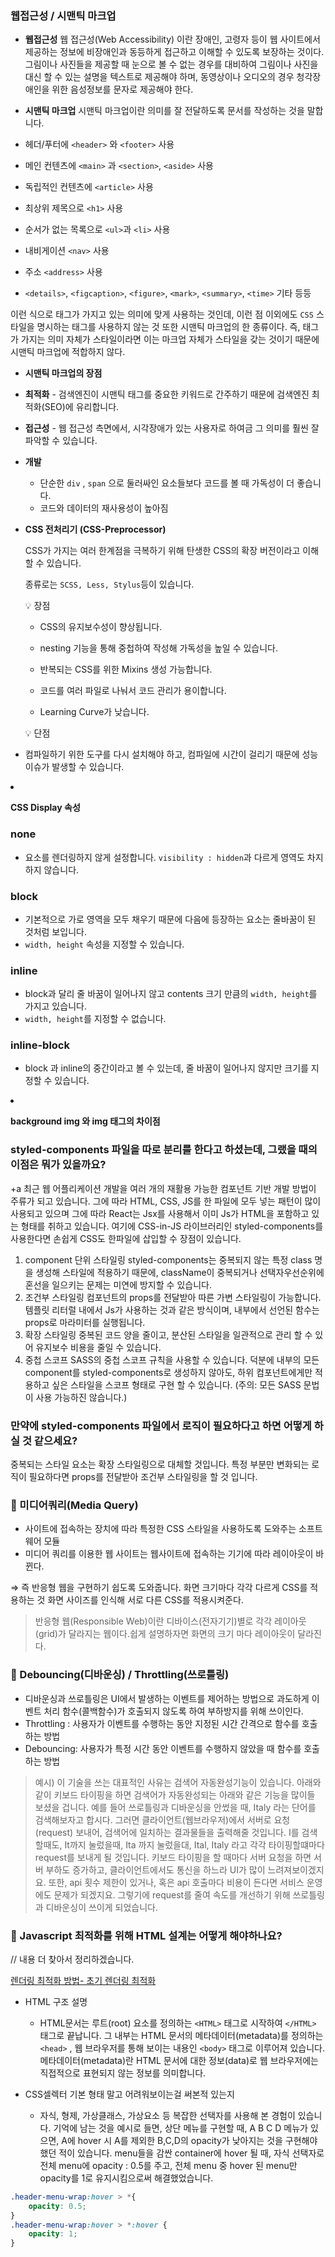 ### **웹접근성 / 시맨틱 마크업**

- **웹접근성**
웹 접근성(Web Accessibility) 이란 장애인, 고령자 등이 웹 사이트에서 제공하는 정보에 비장애인과 동등하게 접근하고 이해할 수 있도록 보장하는 것이다.
그림이나 사진들을 제공할 때 눈으로 볼 수 없는 경우를 대비하여 그림이나 사진을 대신 할 수 있는 설명을 텍스트로 제공해야 하며, 동영상이나 오디오의 경우 청각장애인을 위한 음성정보를 문자로 제공해야 한다.

- **시맨틱 마크업**
시맨틱 마크업이란 의미를 잘 전달하도록 문서를 작성하는 것을 말합니다.

- 헤더/푸터에 `<header>` 와 `<footer>` 사용
- 메인 컨텐츠에 `<main>` 과 `<section>`, `<aside>` 사용
- 독립적인 컨텐츠에 `<article>` 사용
- 최상위 제목으로 `<h1>` 사용
- 순서가 없는 목록으로 `<ul>`과 `<li>` 사용
- 내비게이션 `<nav>` 사용
- 주소 `<address>` 사용
- `<details>`, `<figcaption>`, `<figure>`, `<mark>`, `<summary>`, `<time>` 기타 등등

이런 식으로 태그가 가지고 있는 의미에 맞게 사용하는 것인데, 이런 점 이외에도 `CSS` 스타일을 명시하는 태그를 사용하지 않는 것 또한 시맨틱 마크업의 한 종류이다. 즉, 태그가 가지는 의미 자체가 스타일이라면 이는 마크업 자체가 스타일을 갖는 것이기 때문에 시맨틱 마크업에 적합하지 않다.

- **시맨틱 마크업의 장점**
- **최적화** - 검색엔진이 시맨틱 태그를 중요한 키워드로 간주하기 때문에 검색엔진 최적화(SEO)에 유리합니다.
- **접근성** - 웹 접근성 측면에서, 시각장애가 있는 사용자로 하여금 그 의미를 훨씬 잘 파악할 수 있습니다.
- **개발**
  - 단순한 `div` , `span` 으로 둘러싸인 요소들보다 코드를 볼 때 가독성이 더 좋습니다.
  - 코드와 데이터의 재사용성이 높아짐


- **CSS 전처리기 (CSS-Preprocessor)**

  CSS가 가지는 여러 한계점을 극복하기 위해 탄생한 CSS의 확장 버전이라고 이해할 수 있습니다.

  종류로는 `SCSS, Less, Stylus`등이 있습니다.

    <aside>
    💡 장점

  - CSS의 유지보수성이 향상됩니다.
  - nesting 기능을 통해 중첩하여 작성해 가독성을 높일 수 있습니다.
  - 반복되는 CSS를 위한 Mixins 생성 가능합니다.
  - 코드를 여러 파일로 나눠서 코드 관리가 용이합니다.
  - Learning Curve가 낮습니다.
    </aside>

      <aside>
      💡 단점

  - 컴파일하기 위한 도구를 다시 설치해야 하고, 컴파일에 시간이 걸리기 때문에 성능이슈가 발생할 수 있습니다.
  </aside>

- **CSS Display 속성**

  ### none

  - 요소를 렌더링하지 않게 설정합니다. `visibility : hidden`과 다르게 영역도 차지하지 않습니다.

  ### block

  - 기본적으로 가로 영역을 모두 채우기 때문에 다음에 등장하는 요소는 줄바꿈이 된 것처럼 보입니다.
  - `width, height` 속성을 지정할 수 있습니다.

  ### inline

  - block과 달리 줄 바꿈이 일어나지 않고 contents 크기 만큼의 `width, height`를 가지고 있습니다.
  - `width, height`를 지정할 수 없습니다.

  ### inline-block

  - block 과 inline의 중간이라고 볼 수 있는데, 줄 바꿈이 일어나지 않지만 크기를 지정할 수 있습니다.

- **background img 와 img 태그의 차이점**

### styled-components 파일을 따로 분리를 한다고 하셨는데, 그랬을 때의 이점은 뭐가 있을까요?

+a 최근 웹 어플리케이션 개발을 여러 개의 재활용 가능한 컴포넌트 기반 개발 방법이 주류가 되고 있습니다. 그에 따라 HTML, CSS, JS를 한 파일에 모두 넣는 패턴이 많이 사용되고 있으며 그에 따라 React는 Jsx를 사용해서 이미 Js가 HTML을 포함하고 있는 형태를 취하고 있습니다. 여기에 CSS-in-JS 라이브러리인 styled-components를 사용한다면 손쉽게 CSS도 한파일에 삽입할 수 장점이 있습니다.

1. component 단위 스타일링
   styled-components는 중복되지 않는 특정 class 명을 생성해 스타일에 적용하기 때문에, className이 중복되거나 선택자우선순위에 혼선을 일으키는 문제는 미연에 방지할 수 있습니다.
2. 조건부 스타일링
   컴포넌트의 props를 전달받아 따른 가변 스타일링이 가능합니다. 템플릿 리터럴 내에서 Js가 사용하는 것과 같은 방식이며, 내부에서 선언된 함수는 props로 마라미터를 실행됩니다.
3. 확장 스타일링
   중복된 코드 양을 줄이고, 분산된 스타일을 일관적으로 관리 할 수 있어 유지보수 비용을 줄일 수 있습니다.
4. 중첩 스코프
   SASS의 중첩 스코프 규칙을 사용할 수 있습니다. 덕분에 내부의 모든 component를 styled-components로 생성하지 않아도, 하위 컴포넌트에게만 적용하고 싶은 스타일을 스코프 형태로 구현 할 수 있습니다. (주의: 모든 SASS 문법이 사용 가능하진 않습니다.)

### 만약에 styled-components 파일에서 로직이 필요하다고 하면 어떻게 하실 것 같으세요?

중복되는 스타일 요소는 확장 스타일링으로 대체할 것입니다.
특정 부분만 변화되는 로직이 필요하다면 props를 전달받아 조건부 스타일링을 할 것 입니다.

### 🔸 미디어쿼리(Media Query)

- 사이트에 접속하는 장치에 따라 특정한 CSS 스타일을 사용하도록 도와주는 소프트웨어 모듈
- 미디어 쿼리를 이용한 웹 사이트는 웹사이트에 접속하는 기기에 따라 레이아웃이 바뀐다.

⇒ 즉 반응형 웹을 구현하기 쉽도록 도와줍니다.
화면 크기마다 각각 다르게 CSS를 적용하는 것
화면 사이즈를 인식해 서로 다른 CSS를 적용시켜준다.

> 반응형 웹(Responsible Web)이란 디바이스(전자기기)별로 각각 레이아웃(grid)가 달라지는 웹이다.쉽게 설명하자면 화면의 크기 마다 레이아웃이 달라진다.

### 🔸 Debouncing(디바운싱) / Throttling(쓰로틀링)

- 디바운싱과 쓰로틀링은 UI에서 발생하는 이벤트를 제어하는 방법으로 과도하게 이벤트 처리 함수(콜백함수)가 호출되지 않도록 하여 부하방지를 위해 쓰이인다.
- Throttling : 사용자가 이벤트를 수행하는 동안 지정된 시간 간격으로 함수를 호출하는 방법
- Debouncing: 사용자가 특정 시간 동안 이벤트를 수행하지 않았을 때 함수를 호출하는 방법

> 예시)
> 이 기술을 쓰는 대표적인 사유는 검색어 자동완성기능이 있습니다.
> 아래와 같이 키보드 타이핑을 하면 검색어가 자동완성되는 아래와 같은 기능을 많이들 보셨을 겁니다. 예를 들어 쓰로틀링과 디바운싱을 안썼을 때, Italy 라는 단어를 검색해보자고 합시다.
> 그러면 클라이언트(웹브라우저)에서 서버로 요청(request) 보내어, 검색어에 일치하는 결과물들을 출력해줄 것입니다. I를 검색할때도, It까지 눌렀을때, Ita 까지 눌렀을대, Ital, Italy 라고 각각 타이핑할떄마다 request를 보내게 될 것입니다. 키보드 타이핑을 할 때마다 서버 요청을 하면 서버 부하도 증가하고, 클라이언트에서도 통신을 하느라 UI가 많이 느려져보이겠지요.
> 또한, api 횟수 제한이 있거나, 혹은 api 호출마다 비용이 든다면 서비스 운영에도 문제가 되겠지요. 그렇기에 request를 줄여 속도를 개선하기 위해 쓰로틀링과 디바운싱이 쓰이게 되었습니다.

### 🔸 Javascript 최적화를 위해 HTML 설계는 어떻게 해야하나요?

// 내용 더 찾아서 정리하겠습니다.

[렌더링 최적화 방법- 초기 렌더링 최적화](https://jsmokblog.tistory.com/21)

- HTML 구조 설명
    
  - HTML문서는 루트(root) 요소를 정의하는 `<HTML>` 태그로 시작하여 `</HTML>` 태그로 끝납니다. 그 내부는 HTML 문서의 메타데이터(metadata)를 정의하는`<head>` , 웹 브라우저를 통해 보이는 내용인 `<body>` 태그로 이루어져 있습니다. 메타데이터(metadata)란 HTML 문서에 대한 정보(data)로 웹 브라우저에는 직접적으로 표현되지 않는 정보를 의미합니다.
    
- CSS셀렉터 기본 형태 말고 어려워보이는걸 써본적 있는지
    
  - 자식, 형제, 가상클래스, 가상요소 등 복잡한 선택자를 사용해 본 경험이 있습니다. 기억에 남는 것을 예시로 들면, 상단 메뉴를 구현할 때, A B C D 메뉴가 있으면, A에 hover 시 A를 제외한 B,C,D의 opacity가 낮아지는 것을 구현해야 했던 적이 있습니다. menu들을 감싼 container에 hover 될 때, 자식 선택자로 전체 menu에 opacity : 0.5를 주고, 전체 menu 중 hover 된 menu만 opacity를 1로 유지시킴으로써 해결했었습니다.
```css
.header-menu-wrap:hover > *{
    opacity: 0.5;
}
.header-menu-wrap:hover > *:hover {
    opacity: 1;
}
```
